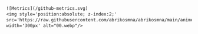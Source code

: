 <div style="position:realitive; display: flex; flex-wrap: nowrap;"> 
    
    ![Metrics](/github-metrics.svg)
    <img style='position:absolute; z-index:2;' src='https://raw.githubusercontent.com/abrikosmna/abrikosmna/main/anime_picture.jfif' width='300px' alt="00.webp"/>
</div> 



